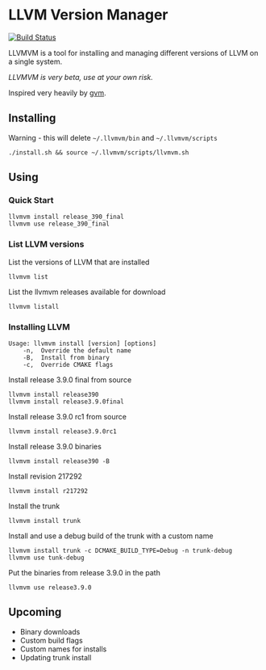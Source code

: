 # LLVM Version Manager

[![Build Status](https://travis-ci.org/cwpearson/llvmvm.svg?branch=master)](https://travis-ci.org/cwpearson/llvmvm)

LLVMVM is a tool for installing and managing different versions of LLVM on a single system.

*LLVMVM is very beta, use at your own risk.*

Inspired very heavily by [gvm](https://github.com/moovweb/gvm).

## Installing

Warning - this will delete `~/.llvmvm/bin` and `~/.llvmvm/scripts`

    ./install.sh && source ~/.llvmvm/scripts/llvmvm.sh

## Using

### Quick Start

    llvmvm install release_390_final
    llvmvm use release_390_final

### List LLVM versions

List the versions of LLVM that are installed

    llvmvm list

List the llvmvm releases available for download

    llvmvm listall

### Installing LLVM

    Usage: llvmvm install [version] [options]
        -n,  Override the default name
        -B,  Install from binary
        -c,  Override CMAKE flags

Install release 3.9.0 final from source

    llvmvm install release390
    llvmvm install release3.9.0final

Install release 3.9.0 rc1 from source

    llvmvm install release3.9.0rc1

Install release 3.9.0 binaries

    llvmvm install release390 -B

Install revision 217292

    llvmvm install r217292

Install the trunk

    llvmvm install trunk

Install and use a debug build of the trunk with a custom name

    llvmvm install trunk -c DCMAKE_BUILD_TYPE=Debug -n trunk-debug
    llvmvm use tunk-debug

Put the binaries from release 3.9.0 in the path

    llvmvm use release3.9.0

## Upcoming

* Binary downloads
* Custom build flags
* Custom names for installs
* Updating trunk install
